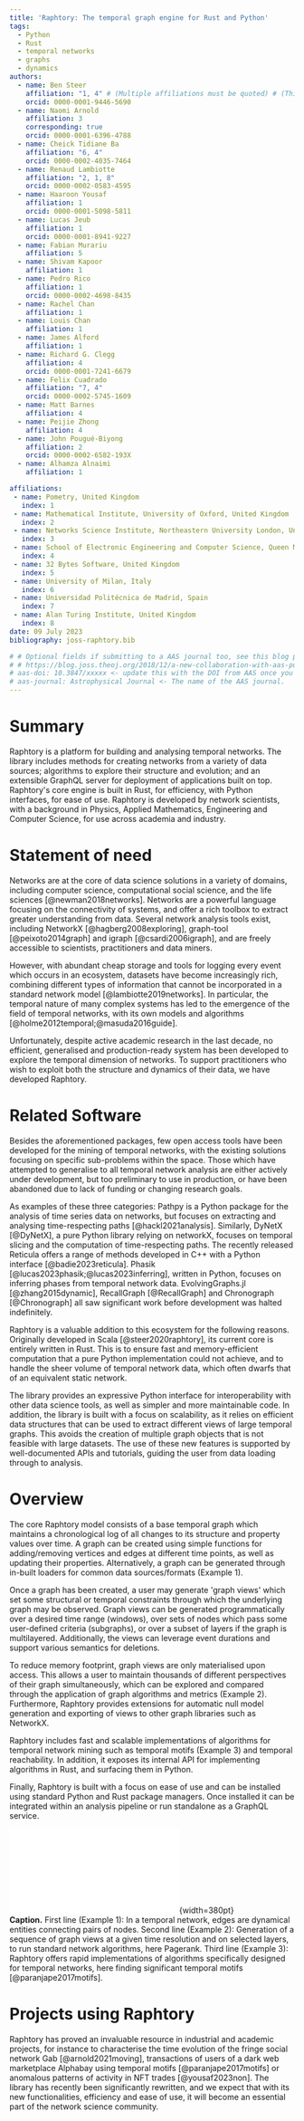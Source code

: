 ```yaml
---
title: 'Raphtory: The temporal graph engine for Rust and Python'
tags:
  - Python
  - Rust
  - temporal networks
  - graphs
  - dynamics
authors:
  - name: Ben Steer
    affiliation: "1, 4" # (Multiple affiliations must be quoted) # (This is how to denote the corresponding author)
    orcid: 0000-0001-9446-5690
  - name: Naomi Arnold
    affiliation: 3
    corresponding: true
    orcid: 0000-0001-6396-4788
  - name: Cheick Tidiane Ba
    affiliation: "6, 4"
    orcid: 0000-0002-4035-7464
  - name: Renaud Lambiotte
    affiliation: "2, 1, 8"
    orcid: 0000-0002-0583-4595
  - name: Haaroon Yousaf
    affiliation: 1
    orcid: 0000-0001-5098-5811
  - name: Lucas Jeub
    affiliation: 1
    orcid: 0000-0001-8941-9227
  - name: Fabian Murariu
    affiliation: 5
  - name: Shivam Kapoor
    affiliation: 1
  - name: Pedro Rico
    affiliation: 1
    orcid: 0000-0002-4698-8435
  - name: Rachel Chan
    affiliation: 1
  - name: Louis Chan
    affiliation: 1
  - name: James Alford
    affiliation: 1
  - name: Richard G. Clegg
    affiliation: 4
    orcid: 0000-0001-7241-6679
  - name: Felix Cuadrado
    affiliation: "7, 4"
    orcid: 0000-0002-5745-1609
  - name: Matt Barnes
    affiliation: 4
  - name: Peijie Zhong
    affiliation: 4
  - name: John Pougué-Biyong
    affiliation: 2
    orcid: 0000-0002-6582-193X
  - name: Alhamza Alnaimi
    affiliation: 1

affiliations:
 - name: Pometry, United Kingdom
   index: 1
 - name: Mathematical Institute, University of Oxford, United Kingdom
   index: 2
 - name: Networks Science Institute, Northeastern University London, United Kingdom
   index: 3
 - name: School of Electronic Engineering and Computer Science, Queen Mary University of London, United Kingdom
   index: 4
 - name: 32 Bytes Software, United Kingdom
   index: 5
 - name: University of Milan, Italy
   index: 6
 - name: Universidad Politécnica de Madrid, Spain
   index: 7
 - name: Alan Turing Institute, United Kingdom
   index: 8
date: 09 July 2023 
bibliography: joss-raphtory.bib

# # Optional fields if submitting to a AAS journal too, see this blog post:
# # https://blog.joss.theoj.org/2018/12/a-new-collaboration-with-aas-publishing
# aas-doi: 10.3847/xxxxx <- update this with the DOI from AAS once you know it.
# aas-journal: Astrophysical Journal <- The name of the AAS journal.
---
```

# Summary

Raphtory is a platform for building and analysing temporal networks. The library includes methods for creating networks from a variety of data sources; algorithms to explore their structure and evolution; and an extensible GraphQL server for deployment of applications built on top. Raphtory's core engine is built in Rust, for efficiency, with Python interfaces, for ease of use. Raphtory is developed by network scientists, with a background in Physics, Applied Mathematics, Engineering and Computer Science, for use across academia and industry. 


# Statement of need

Networks are at the core of data science solutions in a variety of domains, including computer science, computational social science, and the life sciences [@newman2018networks]. Networks are a powerful language focusing on the connectivity of systems, and offer a rich toolbox to extract greater understanding from data. Several network analysis tools exist, including NetworkX [@hagberg2008exploring], graph-tool [@peixoto2014graph]  and igraph [@csardi2006igraph], and are freely accessible to scientists, practitioners and data miners. 

However, with abundant cheap storage and tools for logging every event which occurs in an ecosystem, datasets have become increasingly rich, combining different types of information that cannot be incorporated in a standard network model [@lambiotte2019networks]. In particular, the temporal nature of many complex systems has led to the emergence of the field of temporal networks, with its own models and algorithms [@holme2012temporal;@masuda2016guide].

Unfortunately, despite active academic research in the last decade, no efficient, generalised and production-ready system has been developed to explore the temporal dimension of networks. To support practitioners who wish to exploit both the structure and dynamics of their data, we have developed Raphtory.

# Related Software

Besides the aforementioned packages, few open access tools have been developed for the mining of temporal networks, with the existing solutions focusing on specific sub-problems within the space. Those which have attempted to generalise to all temporal network analysis are either actively under development, but too preliminary to use in production, or have been abandoned due to lack of funding or changing research goals. 

As examples of these three categories: Pathpy is a Python package for the analysis of time series data on networks, but focuses on extracting and analysing time-respecting paths [@hackl2021analysis]. Similarly, DyNetX [@DyNetX], a pure Python library relying on networkX, focuses on temporal slicing and the computation of time-respecting paths. The recently released Reticula offers a range of methods developed in C++ with a Python interface [@badie2023reticula]. Phasik [@lucas2023phasik;@lucas2023inferring], written in Python, focuses on inferring phases from temporal network data. EvolvingGraphs.jl [@zhang2015dynamic], RecallGraph [@RecallGraph] and Chronograph [@Chronograph] all saw significant work before development was halted indefinitely.

Raphtory is a valuable addition to this ecosystem for the following reasons. Originally developed in Scala [@steer2020raphtory], its current core is entirely written in Rust. This is to ensure fast and memory-efficient computation that a pure Python implementation could not achieve, and to handle the sheer volume of temporal network data, which often dwarfs that of an equivalent static network.

The library provides an expressive Python interface for interoperability with other data science tools, as well as simpler and more maintainable code. In addition, the library is built with a focus on scalability, as it relies on efficient data structures that can be used to extract different views of large temporal graphs. This avoids the creation of multiple graph objects that is not feasible with large datasets. The use of these new features is supported by well-documented APIs and tutorials, guiding the user from data loading through to analysis.


# Overview

The core Raphtory model consists of a base temporal graph which maintains a chronological log of all changes to its structure and property values over time. A graph can be created using simple functions for adding/removing vertices and edges at different time points, as well as updating their properties. Alternatively, a graph can be generated through in-built loaders for common data sources/formats (Example 1). 

Once a graph has been created, a user may generate 'graph views' which set some structural or temporal constraints through which the underlying graph may be observed. Graph views can be generated programmatically over a desired time range (windows), over sets of nodes which pass some user-defined criteria (subgraphs), or over a subset of layers if the graph is multilayered. Additionally, the views can leverage event durations and support various semantics for deletions.

To reduce memory footprint, graph views are only materialised upon access. This allows a user to maintain thousands of different perspectives of their graph simultaneously, which can be explored and compared through the application of graph algorithms and metrics (Example 2). Furthermore, Raphtory provides extensions for automatic null model generation and exporting of views to other graph libraries such as NetworkX.   

Raphtory includes fast and scalable implementations of algorithms for temporal network mining such as temporal motifs (Example 3) and temporal reachability. In addition, it exposes its internal API for implementing algorithms in Rust, and surfacing them in Python.

Finally, Raphtory is built with a focus on ease of use and can be installed using standard Python and Rust package managers. Once installed it can be integrated within an analysis pipeline or run standalone as a GraphQL service.

 ![](table/Slide1.pdf){width=380pt}                  
**Caption.** First line (Example 1): In a temporal network, edges are dynamical entities connecting pairs of nodes. Second line (Example 2): Generation of a sequence of graph views at a given time resolution and on selected layers, to run standard network algorithms, here Pagerank. Third line (Example 3): Raphtory  offers rapid implementations of algorithms specifically designed for temporal networks, here finding significant temporal motifs [@paranjape2017motifs].

# Projects using Raphtory

Raphtory has proved an invaluable resource in industrial and academic projects, for instance to characterise the time evolution of the fringe social network Gab [@arnold2021moving], transactions of users of a dark web marketplace Alphabay using temporal motifs [@paranjape2017motifs] or anomalous patterns of activity in NFT trades [@yousaf2023non]. The library has recently been significantly rewritten, and we expect that with its new functionalities, efficiency and ease of use, it will become an essential part of the network science community.
